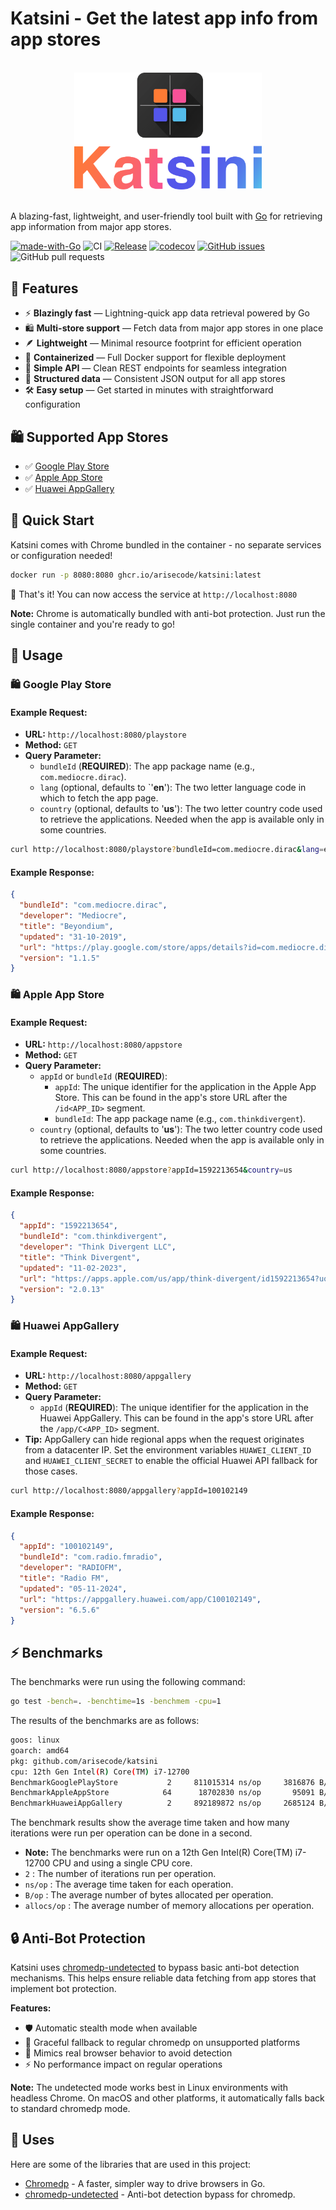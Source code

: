 # Katsini - Get the latest app info from app stores
<br />
<div align="center">
    <img src=".github/assets/logo.png" width="300">
    <br /><br />
</div>
<p>A blazing-fast, lightweight, and user-friendly tool built with <a href="https://golang.org">Go</a> for retrieving app information from major app stores.</p>

[![made-with-Go](https://img.shields.io/badge/Made%20with-Go-blue)](https://go.dev/)
![CI](https://github.com/arisecode/katsini/actions/workflows/ci.yml/badge.svg)
[![Release](https://img.shields.io/github/release/arisecode/katsini.svg?style=flat-square)](https://github.com/arisecode/katsini/releases)
[![codecov](https://codecov.io/gh/arisecode/katsini/branch/master/graph/badge.svg?token=lk4yMGVBOK)](https://codecov.io/gh/arisecode/katsini)
[![GitHub issues](https://img.shields.io/github/issues/arisecode/katsini)](https://github.com/arisecode/katsini/issues)
![GitHub pull requests](https://img.shields.io/github/issues-pr/arisecode/katsini?color=blue&style=flat-square)

## 🍕 Features
- ⚡️ **Blazingly fast** — Lightning-quick app data retrieval powered by Go
- 🛍️ **Multi-store support** — Fetch data from major app stores in one place
- 🪶 **Lightweight** — Minimal resource footprint for efficient operation
- 🐳 **Containerized** — Full Docker support for flexible deployment
- 🔌 **Simple API** — Clean REST endpoints for seamless integration
- 📝 **Structured data** — Consistent JSON output for all app stores
- 🛠️ **Easy setup** — Get started in minutes with straightforward configuration

## 🛍️ Supported App Stores
- ✅ [Google Play Store](https://play.google.com/store)
- ✅ [Apple App Store](https://apps.apple.com)
- ✅ [Huawei AppGallery](https://appgallery.huawei.com)

## 🐳 Quick Start

Katsini comes with Chrome bundled in the container - no separate services or configuration needed!

```bash
docker run -p 8080:8080 ghcr.io/arisecode/katsini:latest
```

🎉 That's it! You can now access the service at `http://localhost:8080`

**Note:** Chrome is automatically bundled with anti-bot protection. Just run the single container and you're ready to go!

## 📖 Usage

### 🛍️ Google Play Store
#### Example Request:
- **URL:** `http://localhost:8080/playstore`
- **Method:** `GET`
- **Query Parameter:**
    - `bundleId` (**REQUIRED**): The app package name (e.g., `com.mediocre.dirac`).
    - `lang` (optional, defaults to `'**en**'): The two letter language code in which to fetch the app page.
    - `country` (optional, defaults to '**us**'): The two letter country code used to retrieve the applications. Needed when the app is available only in some countries.
```bash
curl http://localhost:8080/playstore?bundleId=com.mediocre.dirac&lang=en&country=us
```
#### Example Response:
```json
{
  "bundleId": "com.mediocre.dirac",
  "developer": "Mediocre",
  "title": "Beyondium",
  "updated": "31-10-2019",
  "url": "https://play.google.com/store/apps/details?id=com.mediocre.dirac&hl=en&gl=us",
  "version": "1.1.5"
}
```

### 🛍️ Apple App Store
#### Example Request:
- **URL:** `http://localhost:8080/appstore`
- **Method:** `GET`
- **Query Parameter:**
    - `appId` or `bundleId` (**REQUIRED**):
      - `appId`: The unique identifier for the application in the Apple App Store. This can be found in the app's store URL after the `/id<APP_ID>` segment.
      - `bundleId`: The app package name (e.g., `com.thinkdivergent`).
    - `country` (optional, defaults to '**us**'): The two letter country code used to retrieve the applications. Needed when the app is available only in some countries.
```bash
curl http://localhost:8080/appstore?appId=1592213654&country=us
```
#### Example Response:
```json
{
  "appId": "1592213654",
  "bundleId": "com.thinkdivergent",
  "developer": "Think Divergent LLC",
  "title": "Think Divergent",
  "updated": "11-02-2023",
  "url": "https://apps.apple.com/us/app/think-divergent/id1592213654?uo=4",
  "version": "2.0.13"
}
```

### 🛍️ Huawei AppGallery
#### Example Request:
- **URL:** `http://localhost:8080/appgallery`
- **Method:** `GET`
- **Query Parameter:**
    - `appId` (**REQUIRED**): The unique identifier for the application in the Huawei AppGallery. This can be found in the app's store URL after the `/app/C<APP_ID>` segment.
- **Tip:** AppGallery can hide regional apps when the request originates from a datacenter IP. Set the environment variables `HUAWEI_CLIENT_ID` and `HUAWEI_CLIENT_SECRET` to enable the official Huawei API fallback for those cases.
```bash
curl http://localhost:8080/appgallery?appId=100102149
```
#### Example Response:
```json
{
  "appId": "100102149",
  "bundleId": "com.radio.fmradio",
  "developer": "RADIOFM",
  "title": "Radio FM",
  "updated": "05-11-2024",
  "url": "https://appgallery.huawei.com/app/C100102149",
  "version": "6.5.6"
}
```

## ⚡ Benchmarks
The benchmarks were run using the following command:
```bash
go test -bench=. -benchtime=1s -benchmem -cpu=1
```
The results of the benchmarks are as follows:
```bash
goos: linux
goarch: amd64
pkg: github.com/arisecode/katsini
cpu: 12th Gen Intel(R) Core(TM) i7-12700
BenchmarkGooglePlayStore  	       2	 811015314 ns/op	 3816876 B/op	   21807 allocs/op
BenchmarkAppleAppStore    	      64	  18702830 ns/op	   95091 B/op	     163 allocs/op
BenchmarkHuaweiAppGallery 	       2	 892189872 ns/op	 2685124 B/op	   15531 allocs/op
```
The benchmark results show the average time taken and how many iterations were run per operation can be done in a second.
- **Note:** The benchmarks were run on a 12th Gen Intel(R) Core(TM) i7-12700 CPU and using a single CPU core.
-  `2` : The number of iterations run per operation.
- `ns/op` : The average time taken for each operation.
- `B/op` : The average number of bytes allocated per operation.
- `allocs/op` : The average number of memory allocations per operation.

## 🔒 Anti-Bot Protection

Katsini uses [chromedp-undetected](https://github.com/Davincible/chromedp-undetected) to bypass basic anti-bot detection mechanisms. This helps ensure reliable data fetching from app stores that implement bot protection.

**Features:**
- 🛡️ Automatic stealth mode when available
- 🔄 Graceful fallback to regular chromedp on unsupported platforms
- 🤖 Mimics real browser behavior to avoid detection
- ⚡ No performance impact on regular operations

**Note:** The undetected mode works best in Linux environments with headless Chrome. On macOS and other platforms, it automatically falls back to standard chromedp mode.

## 🔋 Uses
Here are some of the libraries that are used in this project:
- [Chromedp](https://github.com/chromedp/chromedp) - A faster, simpler way to drive browsers in Go.
- [chromedp-undetected](https://github.com/Davincible/chromedp-undetected) - Anti-bot detection bypass for chromedp.
